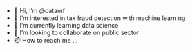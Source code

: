 - 👋 Hi, I’m @catamf
- 👀 I’m interested in tax fraud detection with machine learning
- 🌱 I’m currently learning data science
- 💞️ I’m looking to collaborate on public sector
- 📫 How to reach me ...

<!---
catamf/catamf is a ✨ special ✨ repository because its `README.md` (this file) appears on your GitHub profile.
You can click the Preview link to take a look at your changes.
--->
